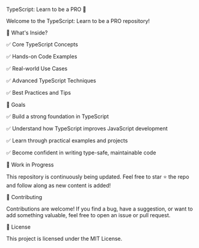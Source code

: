 TypeScript: Learn to be a PRO 🚀

Welcome to the TypeScript: Learn to be a PRO repository!

📘 What's Inside?

✅ Core TypeScript Concepts

✅ Hands-on Code Examples

✅ Real-world Use Cases

✅ Advanced TypeScript Techniques

✅ Best Practices and Tips

🎯 Goals

✅ Build a strong foundation in TypeScript

✅ Understand how TypeScript improves JavaScript development

✅ Learn through practical examples and projects

✅ Become confident in writing type-safe, maintainable code

🚧 Work in Progress

This repository is continuously being updated. Feel free to star ⭐ the repo and follow along as new content is added!

🤝 Contributing

Contributions are welcome! If you find a bug, have a suggestion, or want to add something valuable, feel free to open an issue or pull request.

📜 License

This project is licensed under the MIT License.
